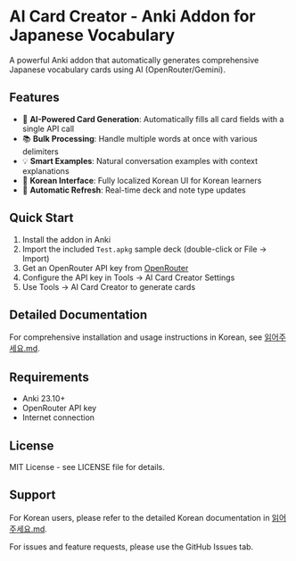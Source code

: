 # AI Card Creator - Anki Addon for Japanese Vocabulary

A powerful Anki addon that automatically generates comprehensive Japanese vocabulary cards using AI (OpenRouter/Gemini).

## Features

- 🤖 **AI-Powered Card Generation**: Automatically fills all card fields with a single API call
- 📚 **Bulk Processing**: Handle multiple words at once with various delimiters
- 💡 **Smart Examples**: Natural conversation examples with context explanations
- 🎨 **Korean Interface**: Fully localized Korean UI for Korean learners
- 🔄 **Automatic Refresh**: Real-time deck and note type updates

## Quick Start

1. Install the addon in Anki
2. Import the included `Test.apkg` sample deck (double-click or File → Import)
3. Get an OpenRouter API key from [OpenRouter](https://openrouter.ai)
4. Configure the API key in Tools → AI Card Creator Settings
5. Use Tools → AI Card Creator to generate cards

## Detailed Documentation

For comprehensive installation and usage instructions in Korean, see [읽어주세요.md](./읽어주세요.md).

## Requirements

- Anki 23.10+
- OpenRouter API key
- Internet connection

## License

MIT License - see LICENSE file for details.

## Support

For Korean users, please refer to the detailed Korean documentation in [읽어주세요.md](./읽어주세요.md).

For issues and feature requests, please use the GitHub Issues tab.
